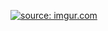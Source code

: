 <a href="https://imgur.com/L1vlOQz"><img src="https://i.imgur.com/L1vlOQz.jpg" title="source: imgur.com" /></a>
